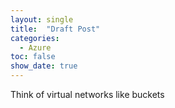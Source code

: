 ```yaml
---
layout: single
title:  "Draft Post"
categories: 
  - Azure
toc: false
show_date: true
---
```

Think of virtual networks like buckets